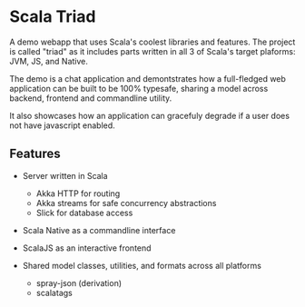 # Scala Triad
A demo webapp that uses Scala's coolest libraries and features. The
project is called "triad" as it includes parts written in all 3 of
Scala's target plaforms: JVM, JS, and Native.

The demo is a chat application and demontstrates how a full-fledged
web application can be built to be 100% typesafe, sharing a model
across backend, frontend and commandline utility.

It also showcases how an application can gracefuly degrade if a user
does not have javascript enabled.

## Features

- Server written in Scala
	- Akka HTTP for routing
	- Akka streams for safe concurrency abstractions
	- Slick for database access

- Scala Native as a commandline interface

- ScalaJS as an interactive frontend

- Shared model classes, utilities, and formats across all platforms
	- spray-json (derivation)
	- scalatags
